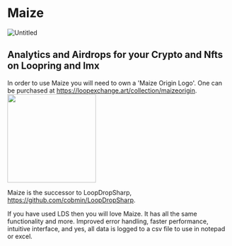 # Maize
![Untitled](https://user-images.githubusercontent.com/97369738/205774544-2b875df8-fa70-4a44-8184-50bd55af25d7.png)
## Analytics and Airdrops for your Crypto and Nfts on Loopring and Imx

In order to use Maize you will need to own a 'Maize Origin Logo'. One can be purchased at https://loopexchange.art/collection/maizeorigin. 
<img src="https://user-images.githubusercontent.com/97369738/206356200-491b3771-61f2-41c8-af85-3f2c308f0aaa.png" width="200" height="200" />


Maize is the successor to LoopDropSharp, https://github.com/cobmin/LoopDropSharp. 

If you have used LDS then you will love Maize. It has all the same functionality and more. Improved error handling, faster performance, intuitive interface, and yes, all data is logged to a csv file to use in notepad or excel.
